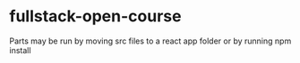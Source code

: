 # fullstack-open-course
Parts may be run by moving src files to a react app folder
or by running npm install